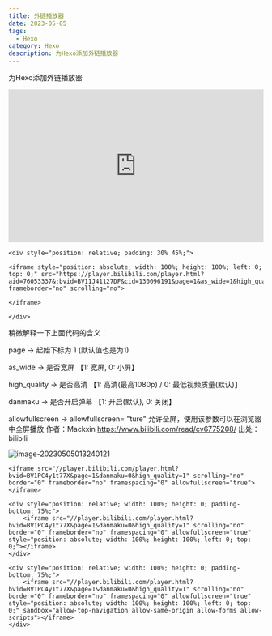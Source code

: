 ```yaml
---
title: 外链播放器
date: 2023-05-05
tags:
  - Hexo
category: Hexo
description: 为Hexo添加外链播放器
---
```

为Hexo添加外链播放器

<div style="position: relative; padding: 30% 45%;">

<iframe style="position: absolute; width: 100%; height: 100%; left: 0; top: 0;" src="https://player.bilibili.com/player.html?aid=76053337&;bvid=BV11J41127DF&cid=130096191&page=1&as_wide=1&high_quality=1&danmaku=0" frameborder="no" scrolling="no">

</iframe>

</div>

```HTTP
<div style="position: relative; padding: 30% 45%;">

<iframe style="position: absolute; width: 100%; height: 100%; left: 0; top: 0;" src="https://player.bilibili.com/player.html?aid=76053337&;bvid=BV11J41127DF&cid=130096191&page=1&as_wide=1&high_quality=1&danmaku=0" frameborder="no" scrolling="no">

</iframe>

</div>

```
稍微解释一下上面代码的含义：

page -> 起始下标为 1 (默认值也是为1)

as_wide -> 是否宽屏 【1: 宽屏, 0: 小屏】

high_quality -> 是否高清 【1: 高清(最高1080p) / 0: 最低视频质量(默认)】

danmaku -> 是否开启弹幕 【1: 开启(默认), 0: 关闭】

allowfullscreen -> allowfullscreen= "ture" 允许全屏，使用该参数可以在浏览器中全屏播放 作者：Mackxin https://www.bilibili.com/read/cv6775208/ 出处：bilibili

![image-20230505013240121](D:%5CBlog_source%5CPic%5Cimage-20230505013240121.png)

```
<iframe src="//player.bilibili.com/player.html?bvid=BV1PC4y1t77X&page=1&danmaku=0&high_quality=1" scrolling="no" border="0" frameborder="no" framespacing="0" allowfullscreen="true"></iframe>
```

```
<div style="position: relative; width: 100%; height: 0; padding-bottom: 75%;">
    <iframe src="//player.bilibili.com/player.html?bvid=BV1PC4y1t77X&page=1&danmaku=0&high_quality=1" scrolling="no" border="0" frameborder="no" framespacing="0" allowfullscreen="true" style="position: absolute; width: 100%; height: 100%; left: 0; top: 0;"></iframe>
</div>
```

```
<div style="position: relative; width: 100%; height: 0; padding-bottom: 75%;">
    <iframe src="//player.bilibili.com/player.html?bvid=BV1PC4y1t77X&page=1&danmaku=0&high_quality=1" scrolling="no" border="0" frameborder="no" framespacing="0" allowfullscreen="true" style="position: absolute; width: 100%; height: 100%; left: 0; top: 0;" sandbox="allow-top-navigation allow-same-origin allow-forms allow-scripts"></iframe>
</div>
```